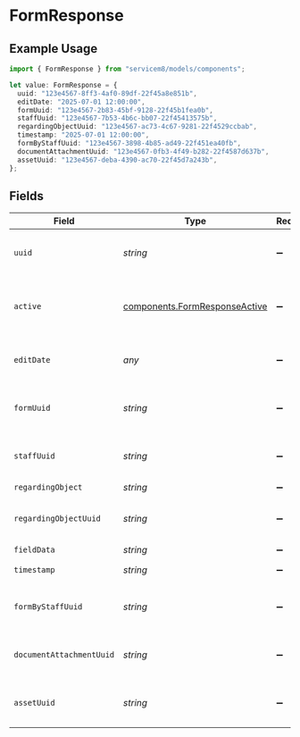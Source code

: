 # FormResponse

## Example Usage

```typescript
import { FormResponse } from "servicem8/models/components";

let value: FormResponse = {
  uuid: "123e4567-8ff3-4af0-89df-22f45a8e851b",
  editDate: "2025-07-01 12:00:00",
  formUuid: "123e4567-2b83-45bf-9128-22f45b1fea0b",
  staffUuid: "123e4567-7b53-4b6c-bb07-22f45413575b",
  regardingObjectUuid: "123e4567-ac73-4c67-9281-22f4529ccbab",
  timestamp: "2025-07-01 12:00:00",
  formByStaffUuid: "123e4567-3898-4b85-ad49-22f451ea40fb",
  documentAttachmentUuid: "123e4567-0fb3-4f49-b282-22f4587d637b",
  assetUuid: "123e4567-deba-4390-ac70-22f45d7a243b",
};
```

## Fields

| Field                                                                          | Type                                                                           | Required                                                                       | Description                                                                    | Example                                                                        |
| ------------------------------------------------------------------------------ | ------------------------------------------------------------------------------ | ------------------------------------------------------------------------------ | ------------------------------------------------------------------------------ | ------------------------------------------------------------------------------ |
| `uuid`                                                                         | *string*                                                                       | :heavy_minus_sign:                                                             | Unique identifier for this record                                              | 123e4567-8ff3-4af0-89df-22f45a8e851b                                           |
| `active`                                                                       | [components.FormResponseActive](../../models/components/formresponseactive.md) | :heavy_minus_sign:                                                             | Record active/deleted flag.  Valid values are [0,1]                            |                                                                                |
| `editDate`                                                                     | *any*                                                                          | :heavy_minus_sign:                                                             | Timestamp at which record was last modified                                    | 2025-07-01 12:00:00                                                            |
| `formUuid`                                                                     | *string*                                                                       | :heavy_minus_sign:                                                             | N/A                                                                            | 123e4567-2b83-45bf-9128-22f45b1fea0b                                           |
| `staffUuid`                                                                    | *string*                                                                       | :heavy_minus_sign:                                                             | N/A                                                                            | 123e4567-7b53-4b6c-bb07-22f45413575b                                           |
| `regardingObject`                                                              | *string*                                                                       | :heavy_minus_sign:                                                             | N/A                                                                            |                                                                                |
| `regardingObjectUuid`                                                          | *string*                                                                       | :heavy_minus_sign:                                                             | N/A                                                                            | 123e4567-ac73-4c67-9281-22f4529ccbab                                           |
| `fieldData`                                                                    | *string*                                                                       | :heavy_minus_sign:                                                             | N/A                                                                            |                                                                                |
| `timestamp`                                                                    | *string*                                                                       | :heavy_minus_sign:                                                             | N/A                                                                            | 2025-07-01 12:00:00                                                            |
| `formByStaffUuid`                                                              | *string*                                                                       | :heavy_minus_sign:                                                             | N/A                                                                            | 123e4567-3898-4b85-ad49-22f451ea40fb                                           |
| `documentAttachmentUuid`                                                       | *string*                                                                       | :heavy_minus_sign:                                                             | N/A                                                                            | 123e4567-0fb3-4f49-b282-22f4587d637b                                           |
| `assetUuid`                                                                    | *string*                                                                       | :heavy_minus_sign:                                                             | N/A                                                                            | 123e4567-deba-4390-ac70-22f45d7a243b                                           |